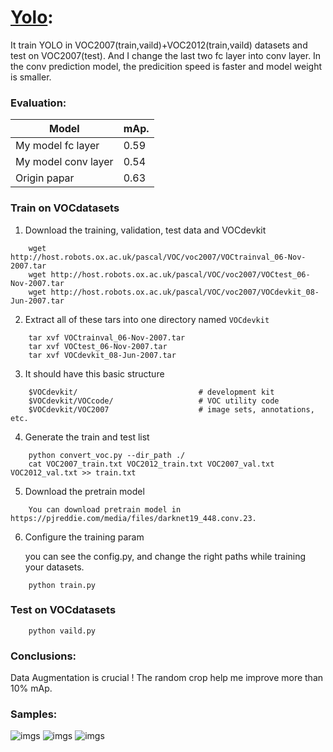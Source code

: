 ﻿#  [Yolo](https://arxiv.org/abs/1506.02640):
 
It train YOLO in VOC2007(train,vaild)+VOC2012(train,vaild) datasets and test on VOC2007(test).
And I  change the last two fc layer into conv layer. In the conv prediction model, the predicition speed
is faster and model weight is smaller.

### Evaluation:

| Model             | mAp.        |
| ----------------- | ----------- |
| My model fc layer   | 0.59      |
| My model conv layer | 0.54      |
| Origin papar        | 0.63      |


### Train on VOCdatasets

1.  Download the training, validation, test data and VOCdevkit
```
    wget http://host.robots.ox.ac.uk/pascal/VOC/voc2007/VOCtrainval_06-Nov-2007.tar
    wget http://host.robots.ox.ac.uk/pascal/VOC/voc2007/VOCtest_06-Nov-2007.tar
    wget http://host.robots.ox.ac.uk/pascal/VOC/voc2007/VOCdevkit_08-Jun-2007.tar
```
2.  Extract all of these tars into one directory named  `VOCdevkit`
```
    tar xvf VOCtrainval_06-Nov-2007.tar
    tar xvf VOCtest_06-Nov-2007.tar
    tar xvf VOCdevkit_08-Jun-2007.tar
```
3.  It should have this basic structure
```
    $VOCdevkit/                           # development kit
    $VOCdevkit/VOCcode/                   # VOC utility code
    $VOCdevkit/VOC2007                    # image sets, annotations, etc.
```
4.  Generate the train and test list
```
    python convert_voc.py --dir_path ./
    cat VOC2007_train.txt VOC2012_train.txt VOC2007_val.txt VOC2012_val.txt >> train.txt
```

5.  Download the pretrain model
```
    You can download pretrain model in https://pjreddie.com/media/files/darknet19_448.conv.23.
```
	
6.  Configure the training param 
    
    you can see the config.py, and change the right paths while training your datasets.
```
    python train.py
```

### Test on VOCdatasets
```
    python vaild.py
```

### Conclusions:
Data Augmentation is crucial ! The random crop help me improve more than 10% mAp.



### Samples:
![imgs](https://github.com/Tshzzz/pytorch_yolov1/raw/master/samples/dog.jpg)
![imgs](https://github.com/Tshzzz/pytorch_yolov1/raw/master/samples/person.jpg)
![imgs](https://github.com/Tshzzz/pytorch_yolov1/raw/master/samples/horses.jpg)
